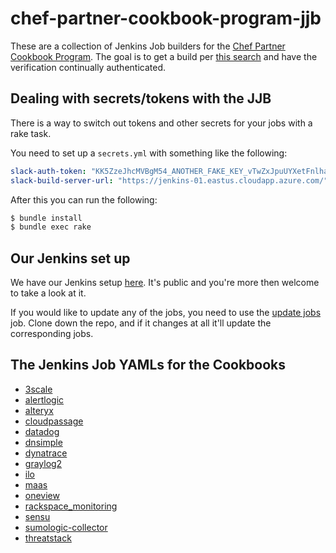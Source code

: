 # chef-partner-cookbook-program-jjb

These are a collection of Jenkins Job builders for the [Chef Partner Cookbook Program][cpcp].
The goal is to get a build per [this search][search] and have the verification
continually authenticated.

## Dealing with secrets/tokens with the JJB

There is a way to switch out tokens and other secrets for your jobs with a
rake task.

You need to set up a `secrets.yml` with something like the following:

```yaml
slack-auth-token: "KK5ZzeJhcMVBgM54_ANOTHER_FAKE_KEY_vTwZxJpuUYXetFnlha81EyH"
slack-build-server-url: "https://jenkins-01.eastus.cloudapp.azure.com/"
```

After this you can run the following:

```bash
$ bundle install
$ bundle exec rake
```

## Our Jenkins set up

We have our Jenkins setup [here][jenkins]. It's public and you're more then
welcome to take a look at it.

If you would like to update any of the jobs, you need to use the [update jobs][updatejobs]
job. Clone down the repo, and if it changes at all it'll update the corresponding
jobs.

## The Jenkins Job YAMLs for the Cookbooks

- [3scale][3scale]
- [alertlogic][alertlogic]
- [alteryx][alteryx]
- [cloudpassage][cloudpassage]
- [datadog][datadog]
- [dnsimple][dnsimple]
- [dynatrace][dynatrace]
- [graylog2][graylog2]
- [ilo][ilo]
- [maas][maas]
- [oneview][oneview]
- [rackspace_monitoring][rackspacemonitoring]
- [sensu][sensu]
- [sumologic-collector][sumologiccollector]
- [threatstack][threatstack]


[cpcp]: https://www.chef.io/partners/cookbooks/
[search]: https://supermarket.chef.io/cookbooks?utf8=✓&q=&badges%5B%5D=partner&platforms%5B%5D=
[jenkins]: https://jenkins-01.eastus.cloudapp.azure.com/

[3scale]: ./jobs/3scale-cookbook.yml
[alertlogic]: ./jobs/al_agents-cookbook.yml
[alteryx]: ./jobs/alteryx-cookbook.yml
[cloudpassage]: ./jobs/cloudpassage-cookbook.yml
[datadog]: ./jobs/datadog-cookbook.yml
[dnsimple]: ./jobs/dnsimple-cookbook.yml
[dynatrace]: ./jobs/dynatrace-cookbook.yml
[graylog2]: ./jobs/graylog2-cookbook.yml
[ilo]: ./jobs/ilo-cookbook.yml
[maas]: ./jobs/maas-cookbook.yml
[oneview]: ./jobs/oneview-cookbook.yml
[rackspacemonitoring]: ./jobs/rackspace_monitoring-cookbook.yml
[sensu]: ./jobs/sensu-cookbook.yml
[sumologiccollector]: ./jobs/sumologic-collector-cookbook.yml
[threatstack]: ./jobs/threatstack-cookbook.yml

[updatejobs]: https://jenkins-01.eastus.cloudapp.azure.com/job/update-jobs/
